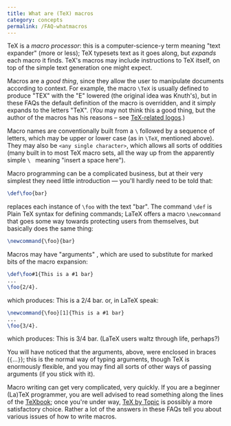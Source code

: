 ```yaml
---
title: What are (TeX) macros
category: concepts
permalink: /FAQ-whatmacros
---
```


TeX is a _macro processor_: this is a computer-science-y term
meaning "text expander" (more or less); TeX typesets text as it
goes along, but _expands_ each macro it finds.  TeX's macros
may include instructions to TeX itself, on top of the simple text
generation one might expect.

Macros are a _good thing_, since they allow the user to
manipulate documents according to context.  For example, the macro
`\TeX` is usually defined to produce "TEX" with the "E" lowered
(the original idea was Knuth's),
but in these FAQs the default definition of the macro is
overridden, and it simply expands to the letters "TeX".  (_You_
may not think this a good thing, but the author of the macros has his
reasons&nbsp;&ndash; see [TeX-related logos](FAQ-logos).)

Macro names are conventionally built from a `\`
followed by a sequence of letters, which may be upper or lower case
(as in `\TeX`, mentioned above).  They may also be 
`<any single character>`, which allows all
sorts of oddities (many built in to most TeX macro sets, all the
way up from the apparently simple `\ ` meaning "insert a space
here").

Macro programming can be a complicated business, but at their very
simplest they need little introduction&nbsp;&mdash; you'll hardly need to be
told that:
```latex
\def\foo{bar}
```
replaces each instance of `\foo` with the text "bar".  The
command `\def` is Plain TeX syntax for defining commands;
LaTeX offers a macro `\newcommand` that goes some way towards
protecting users from themselves, but basically does the same thing:
```latex
\newcommand{\foo}{bar}
```
Macros may have "arguments" , which are used to substitute for marked
bits of the macro expansion:
```latex
\def\foo#1{This is a #1 bar}
...
\foo{2/4}.
```
which produces:
  This is a 2/4 bar.
or, in LaTeX speak:
```latex
\newcommand{\foo}[1]{This is a #1 bar}
...
\foo{3/4}.
```
which produces:
  This is 3/4 bar.
(LaTeX users waltz through life, perhaps?)

You will have noticed that the arguments, above, were enclosed in
braces (`{`&hellip;`}`); this is the
normal way of typing arguments, though TeX is enormously flexible,
and you may find all sorts of other ways of passing arguments (if you
stick with it).

Macro writing can get very complicated, very quickly.  If you are a
beginner (La)TeX programmer, you are well advised to read something
along the lines of the [TeXbook](FAQ-tex-books); once you're under
way, [TeX by Topic](FAQ-ol-books) is possibly a more satisfactory
choice.  Rather a lot of the answers in these FAQs tell you
about various issues of how to write macros.

